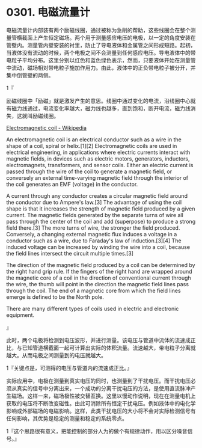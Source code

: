 # 0301. 电磁流量计

电磁流量计内部装有两个励磁线圈，通过被称为急削的帮助，这些线圈会在整个测量管横截面上产生恒定磁场。两个用于测量感应电压的电极，以一定的角度安装在管壁内。测量管内壁安装的衬里，防止了导电液体和金属管之间形成短路。起初，当液体没有流动的时候，两个电极之间不会测量到任何感应电压。导电液体中的带电粒子平均分布。这里分别以红色和蓝色绿色表示，然而，只要液体开始在测量管中流动，磁场相对带电粒子施加作用力。由此，液体中的正负带电粒子被分开，并集中倒管壁的两侧。

1『

励磁线圈中「励磁」就是激发产生的意思。线圈中通过变化的电流，沿线圈中心就有磁力线通过，电流变化率越大，磁力线也越多，直到饱和，断开电流，磁力线消失，这就叫励磁线圈。

[Electromagnetic coil - Wikipedia](https://en.wikipedia.org/wiki/Electromagnetic_coil)

An electromagnetic coil is an electrical conductor such as a wire in the shape of a coil, spiral or helix.[1][2] Electromagnetic coils are used in electrical engineering, in applications where electric currents interact with magnetic fields, in devices such as electric motors, generators, inductors, electromagnets, transformers, and sensor coils. Either an electric current is passed through the wire of the coil to generate a magnetic field, or conversely an external time-varying magnetic field through the interior of the coil generates an EMF (voltage) in the conductor.

A current through any conductor creates a circular magnetic field around the conductor due to Ampere's law.[3] The advantage of using the coil shape is that it increases the strength of magnetic field produced by a given current. The magnetic fields generated by the separate turns of wire all pass through the center of the coil and add (superpose) to produce a strong field there.[3] The more turns of wire, the stronger the field produced. Conversely, a changing external magnetic flux induces a voltage in a conductor such as a wire, due to Faraday's law of induction.[3][4] The induced voltage can be increased by winding the wire into a coil, because the field lines intersect the circuit multiple times.[3]

The direction of the magnetic field produced by a coil can be determined by the right hand grip rule. If the fingers of the right hand are wrapped around the magnetic core of a coil in the direction of conventional current through the wire, the thumb will point in the direction the magnetic field lines pass through the coil. The end of a magnetic core from which the field lines emerge is defined to be the North pole.

There are many different types of coils used in electric and electronic equipment.

』

此时，两个电极将检测到电压波形，并进行测量。该电压与管道中流体的流速成正比，与已知管道横截面一起可计算出实际的体积流量。流速越大，带电粒子分离就越大。从而电极之间测量到的电压就越大。

1『关键点是，可测得的电压与管道内的流速成正比。』

实际应用中，电极在测量到真实电压的同时，也测量到了干扰电压。而干扰电压必须从真实的信号中分离出来，一个成功的分离干扰电压的方法，是使用直流脉冲产生磁场。这样一来，磁场极性被交替互换。这里以慢动作说明，现在在测量电机上获取的电压将不断改变磁性。由此可消除所有恒定干扰电压。例如液体中的电化学影响或外部磁场的电磁影响。这样，此类干扰电压的大小将不会对实际检测信号有任何影响，其优势是稳定的测量和稳定的系统零点。

1『这个思路很有意义，把能控制的部分人为的做个有规律动作，用以区分噪音信号。』